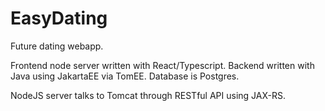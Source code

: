 # EasyDating

Future dating webapp.

Frontend node server written with React/Typescript. 
Backend written with Java using JakartaEE via TomEE.
Database is Postgres.

NodeJS server talks to Tomcat through RESTful API using JAX-RS.

